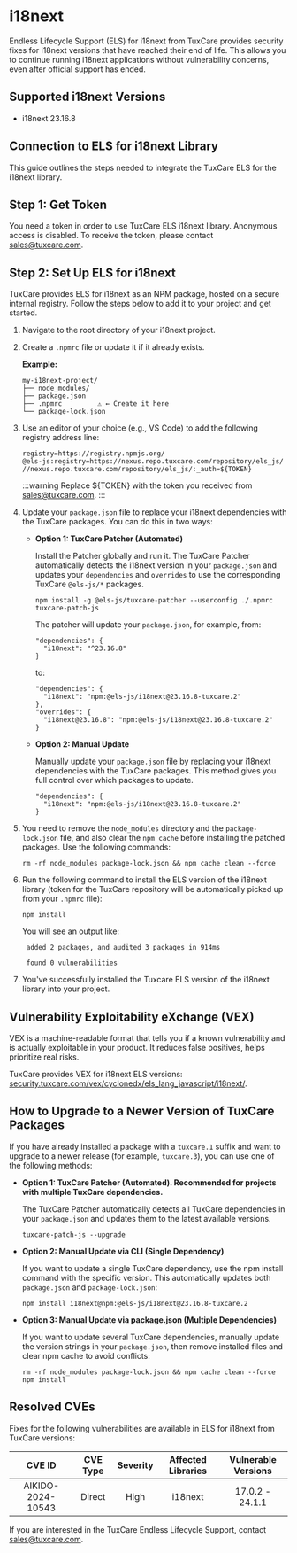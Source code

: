 # i18next

Endless Lifecycle Support (ELS) for i18next from TuxCare provides security fixes for i18next versions that have reached their end of life. This allows you to continue running i18next applications without vulnerability concerns, even after official support has ended.

## Supported i18next Versions

* i18next 23.16.8

## Connection to ELS for i18next Library

This guide outlines the steps needed to integrate the TuxCare ELS for the i18next library.

## Step 1: Get Token

You need a token in order to use TuxCare ELS i18next library. Anonymous access is disabled. To receive the token, please contact [sales@tuxcare.com](mailto:sales@tuxcare.com).

## Step 2: Set Up ELS for i18next

TuxCare provides ELS for i18next as an NPM package, hosted on a secure internal registry. Follow the steps below to add it to your project and get started.

1. Navigate to the root directory of your i18next project.
2. Create a `.npmrc` file or update it if it already exists.

   **Example:**

   ```text
   my-i18next-project/
   ├── node_modules/
   ├── package.json
   ├── .npmrc         ⚠️ ← Create it here
   └── package-lock.json
   ```

3. Use an editor of your choice (e.g., VS Code) to add the following registry address line:

   <CodeWithCopy>

   ```text
   registry=https://registry.npmjs.org/
   @els-js:registry=https://nexus.repo.tuxcare.com/repository/els_js/
   //nexus.repo.tuxcare.com/repository/els_js/:_auth=${TOKEN}
   ```

   </CodeWithCopy>

   :::warning
   Replace ${TOKEN} with the token you received from [sales@tuxcare.com](mailto:sales@tuxcare.com).
   :::

4. Update your `package.json` file to replace your i18next dependencies with the TuxCare packages. You can do this in two ways:

   * **Option 1: TuxCare Patcher (Automated)**

     Install the Patcher globally and run it. The TuxCare Patcher automatically detects the i18next version in your `package.json` and updates your `dependencies` and `overrides` to use the corresponding TuxCare `@els-js/*` packages.

     <CodeWithCopy>

     ```text
     npm install -g @els-js/tuxcare-patcher --userconfig ./.npmrc
     tuxcare-patch-js
     ```

     </CodeWithCopy>

     The patcher will update your `package.json`, for example, from:

     ```text
     "dependencies": {
       "i18next": "^23.16.8"
     }
     ```

     to:

     ```text
     "dependencies": {
       "i18next": "npm:@els-js/i18next@23.16.8-tuxcare.2"
     },
     "overrides": {
       "i18next@23.16.8": "npm:@els-js/i18next@23.16.8-tuxcare.2"
     }
     ```
    
   * **Option 2: Manual Update**

     Manually update your `package.json` file by replacing your i18next dependencies with the TuxCare packages. This method gives you full control over which packages to update.

     <CodeWithCopy>

     ```text
     "dependencies": {
       "i18next": "npm:@els-js/i18next@23.16.8-tuxcare.2"
     }
     ```

     </CodeWithCopy>

5. You need to remove the `node_modules` directory and the `package-lock.json` file, and also clear the `npm cache` before installing the patched packages. Use the following commands:
   
   <CodeWithCopy>

   ```text
   rm -rf node_modules package-lock.json && npm cache clean --force
   ```

   </CodeWithCopy>

6. Run the following command to install the ELS version of the i18next library (token for the TuxCare repository will be automatically picked up from your `.npmrc` file):

   <CodeWithCopy>

   ```text
   npm install
   ```

   </CodeWithCopy>

   You will see an output like:

   ```text
    added 2 packages, and audited 3 packages in 914ms

    found 0 vulnerabilities
   ```

7. You've successfully installed the Tuxcare ELS version of the i18next library into your project.

## Vulnerability Exploitability eXchange (VEX) 

VEX is a machine-readable format that tells you if a known vulnerability and is actually exploitable in your product. It reduces false positives, helps prioritize real risks.

TuxCare provides VEX for i18next ELS versions: [security.tuxcare.com/vex/cyclonedx/els_lang_javascript/i18next/](https://security.tuxcare.com/vex/cyclonedx/els_lang_javascript/i18next/).

## How to Upgrade to a Newer Version of TuxCare Packages

If you have already installed a package with a `tuxcare.1` suffix and want to upgrade to a newer release (for example, `tuxcare.3`), you can use one of the following methods:

* **Option 1: TuxCare Patcher (Automated). Recommended for projects with multiple TuxCare dependencies.**

  The TuxCare Patcher automatically detects all TuxCare dependencies in your `package.json` and updates them to the latest available versions.

  <CodeWithCopy>

  ```text
  tuxcare-patch-js --upgrade
  ```

  </CodeWithCopy>

* **Option 2: Manual Update via CLI (Single Dependency)**

  If you want to update a single TuxCare dependency, use the npm install command with the specific version. This automatically updates both `package.json` and `package-lock.json`:

  <CodeWithCopy>

  ```text
  npm install i18next@npm:@els-js/i18next@23.16.8-tuxcare.2
  ```

  </CodeWithCopy>

* **Option 3: Manual Update via package.json (Multiple Dependencies)**

  If you want to update several TuxCare dependencies, manually update the version strings in your `package.json`, then remove installed files and clear npm cache to avoid conflicts:

  <CodeWithCopy>

  ```text
  rm -rf node_modules package-lock.json && npm cache clean --force
  npm install
  ```

  </CodeWithCopy>

## Resolved CVEs

Fixes for the following vulnerabilities are available in ELS for i18next from TuxCare versions:

| CVE ID         | CVE Type | Severity | Affected Libraries | Vulnerable Versions |
| :------------: | :------: |:--------:|:------------------:| :----------------: |
| AIKIDO-2024-10543 | Direct   | High     | i18next           | 17.0.2 - 24.1.1   |

If you are interested in the TuxCare Endless Lifecycle Support, contact [sales@tuxcare.com](mailto:sales@tuxcare.com).
